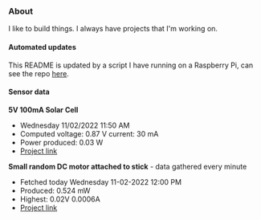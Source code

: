 ### About
I like to build things. I always have projects that I'm working on.

#### Automated updates
This README is updated by a script I have running on a Raspberry Pi, can see the repo [here](https://github.com/jdc-cunningham/raspi-git-repo-updater).

#### Sensor data
**5V 100mA Solar Cell**
- Wednesday 11/02/2022 11:50 AM
- Computed voltage: 0.87 V current: 30 mA
- Power produced: 0.03 W
- [Project link](https://github.com/jdc-cunningham/raspisolarplotter)

**Small random DC motor attached to stick** - data gathered every minute
- Fetched today Wednesday 11-02-2022 12:00 PM
- Produced: 0.524 mW
- Highest: 0.02V 0.0006A
- [Project link](https://github.com/jdc-cunningham/turbine-raspi)